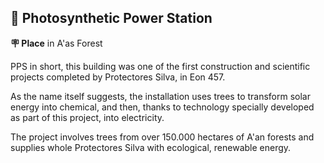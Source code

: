 ## 🌿 Photosynthetic Power Station

**🪧 Place** in A'as Forest

PPS in short, this building was one of the first construction and scientific projects completed by Protectores Silva, in Eon 457.

As the name itself suggests, the installation uses trees to transform solar energy into chemical, and then, thanks to technology specially developed as part of this project, into electricity.

The project involves trees from over 150.000 hectares of A'an forests and supplies whole Protectores Silva with ecological, renewable energy.

<!---
keywords: ps, pps, aas, a'as, forest, ares, flora, fauna
aliases: 
-->